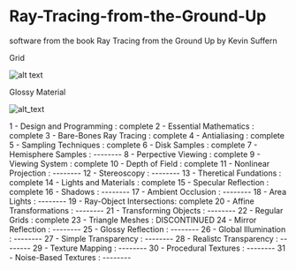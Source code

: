 # Ray-Tracing-from-the-Ground-Up
software from the book Ray Tracing from the Ground Up by Kevin Suffern

Grid

![alt text](https://github.com/hadryans/Ray-Tracing-from-the-Ground-Up/blob/master/images/1000%20spheres%20grid.png)

Glossy Material

![alt_text](https://github.com/hadryans/Ray-Tracing-from-the-Ground-Up/blob/master/images/Specular%20Highlight.png)

 1 - Design and Programming  : complete
 2 - Essential Mathematics   : complete
 3 - Bare-Bones Ray Tracing  : complete
 4 - Antialiasing            : complete
 5 - Sampling Techniques     : complete
 6 - Disk Samples            : complete
 7 - Hemisphere Samples      : --------
 8 - Perpective Viewing      : complete
 9 - Viewing System          : complete
10 - Depth of Field          : complete
11 - Nonlinear Projection    : --------
12 - Stereoscopy             : --------
13 - Theretical Fundations   : complete
14 - Lights and Materials    : complete
15 - Specular Reflection     : complete
16 - Shadows                 : --------
17 - Ambient Occlusion       : --------
18 - Area Lights             : --------
19 - Ray-Object Intersections: complete
20 - Affine Transformations  : --------
21 - Transforming Objects    : --------
22 - Regular Grids           : complete
23 - Triangle Meshes         : DISCONTINUED
24 - Mirror Reflection       : --------
25 - Glossy Reflection       : --------
26 - Global Illumination     : --------
27 - Simple Transparency     : --------
28 - Realistc Transparency   : --------
29 - Texture Mapping         : --------
30 - Procedural Textures     : --------
31 - Noise-Based Textures    : --------
